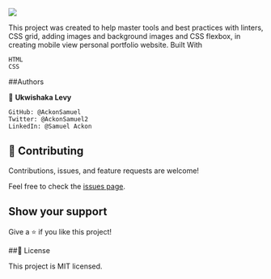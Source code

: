 ![](https://img.shields.io/badge/Microverse-blueviolet)

This project was created to help master tools and best practices with linters, CSS grid, adding images and background images and CSS flexbox, in creating mobile view  personal portfolio website.
Built With

    HTML
    CSS

##Authors

👤 **Ukwishaka Levy**

    GitHub: @AckonSamuel
    Twitter: @AckonSamuel2
    LinkedIn: @Samuel Ackon
    
## 🤝 Contributing

Contributions, issues, and feature requests are welcome!

Feel free to check the [issues page](.../).

## Show your support

Give a ⭐️ if you like this project!

##📝 License

This project is MIT licensed.
